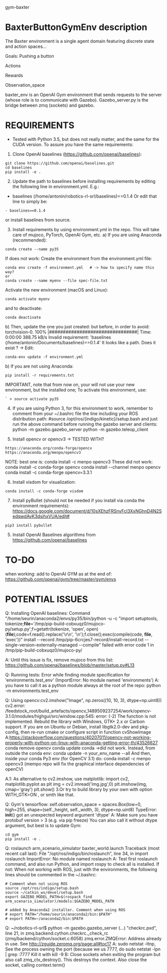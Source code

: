gym-baxter

# BaxterButtonGymEnv description


The Baxter environment is a single agent domain featuring discrete state and action spaces...

Goals: Pushing a button

Actions

Rewards

Observation_space

baxter_env is an OpenAI Gym environment that sends requests to the server
(whose role is to communicate with Gazebo).
Gazebo_server.py is the bridge between zmq (sockets) and gazebo.


# REQUIREMENTS
* Tested with Python 3.5, but does not really matter, and the same for the CUDA version. To
assure you have the same requirements:

1) Clone OpenAI baselines (https://github.com/openai/baselines):
```
git clone https://github.com/openai/baselines.git
cd baselines
pip install -e .
```

2) Update the path to baselines before installing requirements by editing the following line in environment.yml. E.g.:
  - baselines (/home/antonin/robotics-rl-srl/baselines)==0.1.4
Or edit that line to simply be:
```
- baselines==0.1.4
```
or install baselines from source.


3) Install requirements by using environment.yml in the repo. This will take care of mujoco, PyTorch, OpenAI Gym, etc.
a) If you are using Anaconda (recommended):
```
conda create --name py35
```
If does not work:
Create the environment from the environment.yml file:   
```
conda env create -f environment.yml   # -> how to specify name this way?
or
conda create --name myenv --file spec-file.txt
```
Activate the new environment (macOS and Linux):
```
conda activate myenv
```
and to deactivate:
```
conda deactivate
```

b) Then, update the one you just created:
but before, in order to avoid:
torchvision-0. 100% |################################| Time: 0:00:00 388.75 kB/s
Invalid requirement: 'baselines (/home/antonin/Documents/baselines)==0.1.4'
It looks like a path. Does it exist ?
-> Edit:

```
conda-env update -f environment.yml
```

b) If you are not using Anaconda:
```
pip install -r requirements.txt
```
IMPORTANT, note that from now on, your will not use your new environment, but the installed one; To activate this environment, use:
```
` > source activate py35
```

4) If you are using Python 3, for this environment to work, remember to comment from your ~/.bashrc file the line including your ROS distribution path:
#source /opt/ros/{indigo/kinetic}/setup.bash
and just run the above command before running the gazebo server and clients:
python -m gazebo.gazebo_server
python -m gazebo.teleop_client

5) Install opencv or opencv3 -> TESTED WITH?
```
https://anaconda.org/conda-forge/opencv  
https://anaconda.org/menpo/opencv3
```
NOTE: best one is:
conda install -c menpo opencv3
These did not work:
conda install -c conda-forge opencv
conda install --channel menpo opencv
conda install -c conda-forge opencv=3.3.1


6) Install visdom for visualization:
```
conda install -c conda-forge visdom
```

7) Install pyBullet (should not be needed if you install via conda the environment requirements):  https://docs.google.com/document/d/10sXEhzFRSnvFcl3XxNGhnD4N2SedqwdAvK3dsihxVUA/edit#
```
pip3 install pybullet
```

5) Install OpenAI Baselines algorithms from https://github.com/openai/baselines

# TO-DO
when working: add to OpenAI GYM as at the end of:
https://github.com/openai/gym/tree/master/gym/envs




# POTENTIAL ISSUES

Q: Installing OpenAI baselines:
Command "/home/seurin/anaconda2/envs/py35/bin/python -u -c "import setuptools, tokenize;__file__='/tmp/pip-build-cobxuqz0/mujoco-py/setup.py';f=getattr(tokenize, 'open', open)(__file__);code=f.read().replace('\r\n', '\n');f.close();exec(compile(code, __file__, 'exec'))" install --record /tmp/pip-6crcjes7-record/install-record.txt --single-version-externally-managed --compile" failed with error code 1 in /tmp/pip-build-cobxuqz0/mujoco-py/

A: Until this issue is fix, remove mujoco from this list:
https://github.com/openai/baselines/blob/master/setup.py#L13

Q: Running tests:  Error while finding module specification for 'environments.test_env' (ImportError: No module named 'environments')
A: you have to call it as a python module always at the root of the repo:
python -m environments.test_env


Q: Using opencv:cv2.imshow("Image", np.zeros((10, 10, 3), dtype=np.uint8))
cv2.error: /feedstock_root/build_artefacts/opencv_1489509237254/work/opencv-3.1.0/modules/highgui/src/window.cpp:545: error: (-2) The function is not implemented. Rebuild the library with Windows, GTK+ 2.x or Carbon support. If you are on Ubuntu or Debian, install libgtk2.0-dev and pkg-config, then re-run cmake or configure script in function cvShowImage
A:https://stackoverflow.com/questions/40207011/opencv-not-working-properly-with-python-on-linux-with-anaconda-getting-error-th/43526627
conda remove opencv
conda update conda  ->did not work. Instead, from outside the conda env:
conda update -n your_env_name --all
And then, inside your conda Py3 env (for OpenCV 3.1) do:
conda install -c menpo opencv3
(mempo repo will fix the graphical interface dependencies of openCV)

A.1: As alternative to cv2.imshow, use matplotlib:
import cv2, matplotlib.pyplot as plt
img = cv2.imread('img.jpg',0)
plt.imshow(img, cmap='gray')
plt.show()
3.Or try to build library by your own with option WITH_GTK=ON , or smth like that.

Q: Gym's tensorflow:
self.observation_space = spaces.Box(low=0, high=255, shape=(self._height, self._width, 3), dtype=np.uint8)
TypeError: __init__() got an unexpected keyword argument 'dtype'
A: Make sure you have protobuf version > 3 (e.g. via  pip freeze)
You can also call it without dtype argument, but best is to update Gym:
```
cd gym
pip install -e .
```


Q: roslaunch arm_scenario_simulator baxter_world.launch
Traceback (most recent call last):
  File "/opt/ros/indigo/bin/roslaunch", line 34, in <module>
    import roslaunch
ImportError: No module named roslaunch
A: Test first roslaunch command, and also run Python, and import rospy to check all is installed. If not: When not working with ROS, just with the environments, the following lines should be commented in the ~/.bashrc:
```
# Comment when not using ROS
source /opt/ros/indigo/setup.bash
source ~/catkin_ws/devel/setup.bash
export GAZEBO_MODEL_PATH=$(rospack find arm_scenario_simulator)/models:$GAZEBO_MODEL_PATH

# added by Anaconda2 installer. Comment when using ROS
# export PATH="/home/seurin/anaconda2/bin:$PATH"
# export PATH=~/anaconda2/bin:$PATH
```

Q: ~/robotics-rl-srl$ python -m gazebo.gazebo_server
(...) "checkrc.pxd", line 21, in zmq.backend.cython.checkrc._check_rc (zmq/backend/cython/socket.c:6058)
zmq.error.ZMQError: Address already in use. See http://zguide.zeromq.org/page:all#toc17
A: sudo netstat -ltnp, See the process owning the port (because we us 7777, do
   sudo netstat -lpn | grep :7777
 Kill it with kill -9 <pid>
B: Close sockets when exiting the program but also call zmq_ctx_destroy(). This destroys the context. Also close the socket, calling context.term()
